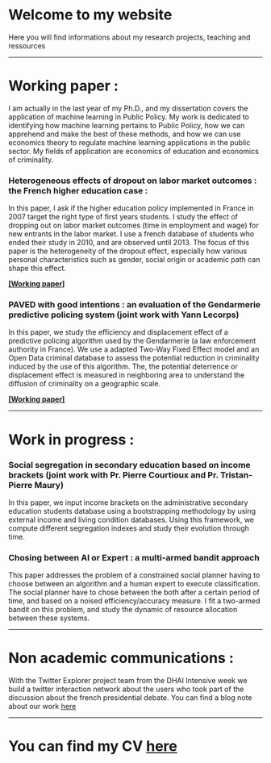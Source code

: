 # Welcome to my website

Here you will find informations about my research projects, teaching and ressources

---

# Working paper :

I am actually in the last year of my Ph.D., and my dissertation covers the application of machine learning in Public Policy. My work is dedicated to identifying how machine learning pertains to Public Policy, how we can apprehend and make the best of these methods, and how we can use economics theory to regulate machine learning applications in the public sector. My fields of application are economics of education and economics of criminality. 

### Heterogeneous effects of dropout on labor market outcomes : the French higher education case : 

In this paper, I ask if the higher education policy implemented in France in 2007 target the right type of first years students. I study the effect of dropping out on labor market outcomes (time in employment and wage) for new entrants in the labor market. I use a french database of students who ended their study in 2010, and are observed until 2013. The focus of this paper is the heterogeneity of the dropout effect, especially how various personal characteristics such as gender, social origin or academic path can shape this effect. 

[**[Working paper]**](https://raw.githubusercontent.com/GaspardTissandier/GaspardTissandier.github.io/main/research/Heterogeneous_effect_dropout_policy_Gaspard_Tissandier.pdf?raw=true)


### PAVED with good intentions : an evaluation of the Gendarmerie predictive policing system (joint work with Yann Lecorps) 

In this paper, we study the efficiency and displacement effect of a predictive policing algorithm used by the Gendarmerie (a law enforcement authority in France). We use a adapted Two-Way Fixed Effect model and an Open Data criminal database to assess the potential reduction in criminality induced by the use of this algorithm. The, the potential deterrence or displacement effect is measured in neighboring area to understand the diffusion of criminality on a geographic scale. 

[**[Working paper]**](http://ssrn.com/abstract=4314831)

---

# Work in progress :

### Social segregation in secondary education based on income brackets (joint work with Pr. Pierre Courtioux and Pr. Tristan-Pierre Maury)

In this paper, we input income brackets on the administrative secondary education students database using a bootstrapping methodology by using external income and living condition databases. Using this framework, we compute different segregation indexes and study their evolution through time. 

### Chosing between AI or Expert : a multi-armed bandit approach

This paper addresses the problem of a constrained social planner having to choose between an algorithm and a human expert to execute classification. The social planner have to chose between the both after a certain period of time, and based on a noised efficiency/accuracy measure. I fit a two-armed bandit on this problem, and study the dynamic of resource allocation between these systems.


---

# Non academic communications :

With the Twitter Explorer project team from the DHAI Intensive week we build a twitter interaction network about the users who took part of the discussion about the french presidential debate. You can find a blog note about our work [here](https://blog.twitterexplorer.org/post/debatmacronlepen/)

---

# You can find my CV [here](https://github.com/GaspardTissandier/GaspardTissandier.github.io/blob/main/cv/Gaspard_Tissandier_Resume_2p.pdf?raw=true)

